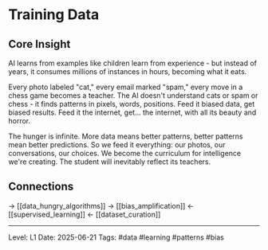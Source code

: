 # Training Data

## Core Insight
AI learns from examples like children learn from experience - but instead of years, it consumes millions of instances in hours, becoming what it eats.

Every photo labeled "cat," every email marked "spam," every move in a chess game becomes a teacher. The AI doesn't understand cats or spam or chess - it finds patterns in pixels, words, positions. Feed it biased data, get biased results. Feed it the internet, get... the internet, with all its beauty and horror.

The hunger is infinite. More data means better patterns, better patterns mean better predictions. So we feed it everything: our photos, our conversations, our choices. We become the curriculum for intelligence we're creating. The student will inevitably reflect its teachers.

## Connections
→ [[data_hungry_algorithms]]
→ [[bias_amplification]]
← [[supervised_learning]]
← [[dataset_curation]]

---
Level: L1
Date: 2025-06-21
Tags: #data #learning #patterns #bias